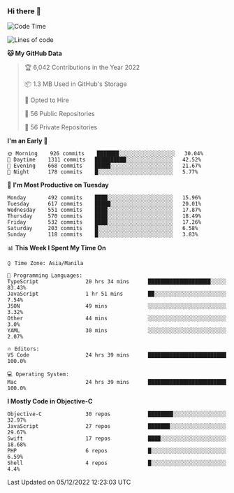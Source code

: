 ### Hi there 👋

<!--START_SECTION:waka-->
![Code Time](http://img.shields.io/badge/Code%20Time-3%2C452%20hrs%2044%20mins-blue)

![Lines of code](https://img.shields.io/badge/From%20Hello%20World%20I%27ve%20Written-2%20Million%20lines%20of%20code-blue)

**🐱 My GitHub Data** 

> 🏆 6,042 Contributions in the Year 2022
 > 
> 📦 1.3 MB Used in GitHub's Storage 
 > 
> 💼 Opted to Hire
 > 
> 📜 56 Public Repositories 
 > 
> 🔑 56 Private Repositories  
 > 
**I'm an Early 🐤** 

```text
🌞 Morning    926 commits    ███████░░░░░░░░░░░░░░░░░░   30.04% 
🌆 Daytime    1311 commits   ██████████░░░░░░░░░░░░░░░   42.52% 
🌃 Evening    668 commits    █████░░░░░░░░░░░░░░░░░░░░   21.67% 
🌙 Night      178 commits    █░░░░░░░░░░░░░░░░░░░░░░░░   5.77%

```
📅 **I'm Most Productive on Tuesday** 

```text
Monday       492 commits    ████░░░░░░░░░░░░░░░░░░░░░   15.96% 
Tuesday      617 commits    █████░░░░░░░░░░░░░░░░░░░░   20.01% 
Wednesday    551 commits    ████░░░░░░░░░░░░░░░░░░░░░   17.87% 
Thursday     570 commits    ████░░░░░░░░░░░░░░░░░░░░░   18.49% 
Friday       532 commits    ████░░░░░░░░░░░░░░░░░░░░░   17.26% 
Saturday     203 commits    █░░░░░░░░░░░░░░░░░░░░░░░░   6.58% 
Sunday       118 commits    █░░░░░░░░░░░░░░░░░░░░░░░░   3.83%

```


📊 **This Week I Spent My Time On** 

```text
⌚︎ Time Zone: Asia/Manila

💬 Programming Languages: 
TypeScript               20 hrs 34 mins      ████████████████████░░░░░   83.43% 
JavaScript               1 hr 51 mins        ██░░░░░░░░░░░░░░░░░░░░░░░   7.54% 
JSON                     49 mins             ░░░░░░░░░░░░░░░░░░░░░░░░░   3.32% 
Other                    44 mins             ░░░░░░░░░░░░░░░░░░░░░░░░░   3.0% 
YAML                     30 mins             ░░░░░░░░░░░░░░░░░░░░░░░░░   2.07%

🔥 Editors: 
VS Code                  24 hrs 39 mins      █████████████████████████   100.0%

💻 Operating System: 
Mac                      24 hrs 39 mins      █████████████████████████   100.0%

```

**I Mostly Code in Objective-C** 

```text
Objective-C              30 repos            ████████░░░░░░░░░░░░░░░░░   32.97% 
JavaScript               27 repos            ███████░░░░░░░░░░░░░░░░░░   29.67% 
Swift                    17 repos            ████░░░░░░░░░░░░░░░░░░░░░   18.68% 
PHP                      6 repos             █░░░░░░░░░░░░░░░░░░░░░░░░   6.59% 
Shell                    4 repos             █░░░░░░░░░░░░░░░░░░░░░░░░   4.4%

```



 Last Updated on 05/12/2022 12:23:03 UTC
<!--END_SECTION:waka-->


<!--
**rad182/rad182** is a ✨ _special_ ✨ repository because its `README.md` (this file) appears on your GitHub profile.

Here are some ideas to get you started:

- 🔭 I’m currently working on ...
- 🌱 I’m currently learning ...
- 👯 I’m looking to collaborate on ...
- 🤔 I’m looking for help with ...
- 💬 Ask me about ...
- 📫 How to reach me: ...
- 😄 Pronouns: ...
- ⚡ Fun fact: ...
-->
